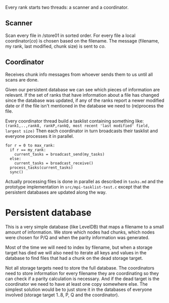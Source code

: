 Every rank starts two threads: a scanner and a coordinator.

Scanner
-------
Scan every file in /store01 in sorted order.
For every file a local coordinator(*co*) is chosen based on the filename.
The message (filename, my rank, last modified, chunk size) is sent to *co*.

Coordinator
-----------
Receives chunk info messages from whoever sends them to us until all scans are
done.

Given our persistent database we can see which pieces of information are
relevant.
If the set of ranks that have information about a file has changed since the
database was updated, if any of the ranks report a newer modified date or if
the file isn't mentioned in the database we need to (re)process the file.

Every coordinator thread build a tasklist containing something like:
`(rank1,..,rank8, rankP,rankQ, most recent 'last modified' field, largest size)`
Then each coordinator in turn broadcasts their tasklist and everyone processes
it in parallel.

    for r = 0 to max_rank:
      if r == my_rank:
        current_tasks = broadcast_send(my_tasks)
      else:
        current_tasks = broadcast_receive()
      process_tasks(current_tasks)
      sync()

Actually processing files is done in parallel as described in `tasks.md` and
the prototype implementation in `src/mpi-tasklist-test.c` except that the
persistent databases are updated along the way.

Persistent database
===================
This is a very simple database (like LevelDB) that maps a filename to a small
amount of information.
We store which nodes had chunks, which nodes were chosen for P/Q and when the
parity information was generated.

Most of the time we will need to index by filename, but when a storage target
has died we will also need to iterate all keys and values in the database to
find files that had a chunk on the dead storage target.

Not all storage targets need to store the full database. The coordinators need
to store information for every filename they are coordinating so they can check
if a parity calculation is necessary. And if the dead target is the coordinator
we need to have at least one copy somewhere else. The simplest solution would
be to just store it in the databases of everyone involved (storage target 1..8,
P, Q and the coordinator).
